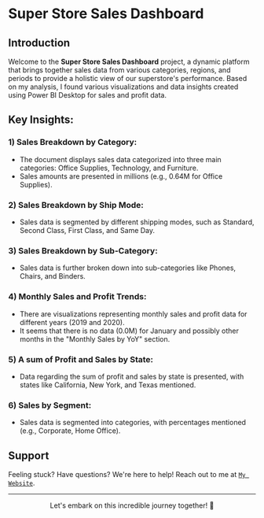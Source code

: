 # Super Store Sales Dashboard

## Introduction

Welcome to the **Super Store Sales Dashboard** project, a dynamic platform that brings together sales data from various categories, regions, and periods to provide a holistic view of our superstore's performance. Based on my analysis, I found various visualizations and data insights created using Power BI Desktop for sales and profit data.

## Key Insights:
### 1) Sales Breakdown by Category:

* The document displays sales data categorized into three main categories: Office Supplies, Technology, and Furniture.
* Sales amounts are presented in millions (e.g., 0.64M for Office Supplies).
  
### 2) Sales Breakdown by Ship Mode:

* Sales data is segmented by different shipping modes, such as Standard, Second Class, First Class, and Same Day.
### 3) Sales Breakdown by Sub-Category:

* Sales data is further broken down into sub-categories like Phones, Chairs, and Binders.
### 4) Monthly Sales and Profit Trends:

* There are visualizations representing monthly sales and profit data for different years (2019 and 2020).
* It seems that there is no data (0.0M) for January and possibly other months in the "Monthly Sales by YoY" section.

### 5) A sum of Profit and Sales by State:

* Data regarding the sum of profit and sales by state is presented, with states like California, New York, and Texas mentioned.
### 6) Sales by Segment:

* Sales data is segmented into categories, with percentages mentioned (e.g., Corporate, Home Office).

## Support

Feeling stuck? Have questions? We're here to help! Reach out to me at <a href="https://wdjenish.web.app/">`My Website`</a>.

---

<p align="center">
  Let's embark on this incredible journey together! 🌟
</p>

